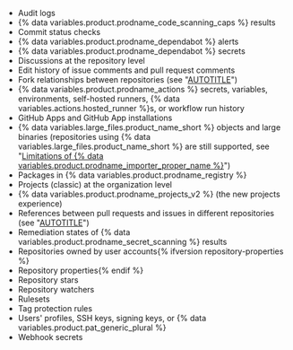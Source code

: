 * Audit logs
* {% data variables.product.prodname_code_scanning_caps %} results
* Commit status checks
* {% data variables.product.prodname_dependabot %} alerts
* {% data variables.product.prodname_dependabot %} secrets
* Discussions at the repository level
* Edit history of issue comments and pull request comments
* Fork relationships between repositories (see "[AUTOTITLE](/pull-requests/collaborating-with-pull-requests/working-with-forks/about-forks)")
* {% data variables.product.prodname_actions %} secrets, variables, environments, self-hosted runners, {% data variables.actions.hosted_runner %}s, or workflow run history
* GitHub Apps and GitHub App installations
* {% data variables.large_files.product_name_short %} objects and large binaries (repositories using {% data variables.large_files.product_name_short %} are still supported, see "[Limitations of {% data variables.product.prodname_importer_proper_name %}](#limitations-of-github-enterprise-importer)")
* Packages in {% data variables.product.prodname_registry %}
* Projects (classic) at the organization level
* {% data variables.product.prodname_projects_v2 %} (the new projects experience)
* References between pull requests and issues in different repositories (see "[AUTOTITLE](/get-started/writing-on-github/working-with-advanced-formatting/autolinked-references-and-urls)")
* Remediation states of {% data variables.product.prodname_secret_scanning %} results
* Repositories owned by user accounts{% ifversion repository-properties %}
* Repository properties{% endif %}
* Repository stars
* Repository watchers
* Rulesets
* Tag protection rules
* Users' profiles, SSH keys, signing keys, or {% data variables.product.pat_generic_plural %}
* Webhook secrets

